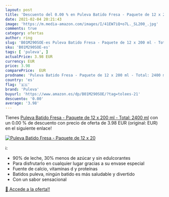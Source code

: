 ```yaml
---
layout: post
title: 'Descuento del 0.00 % en Puleva Batido Fresa - Paquete de 12 x 20'
date: 2021-02-04 20:21:43
image: 'https://m.media-amazon.com/images/I/41EW7iQ+o7L._SL200_.jpg'
comments: true
category: ofertas
author: ring
slug: 'B01M290SOE-es Puleva Batido Fresa - Paquete de 12 x 200 ml - Total: 2400 ml'
sku: 'B01M290SOE-es'
tags: [ 'puleva', ]
actualPrice: 3.98 EUR
currency: EUR
price: 3.98
comparePrice:  EUR
prodname: 'Puleva Batido Fresa - Paquete de 12 x 200 ml - Total: 2400 ml'
country: 'es'
flag: '🇪🇸'
brand: 'Puleva'
buyurl: 'https://www.amazon.es/dp/B01M290SOE/?tag=tolees-21'
descuento: '0.00'
average: '3.98'
---
```


Tienes [Puleva Batido Fresa - Paquete de 12 x 200 ml - Total: 2400 ml](https://www.amazon.es/dp/B01M290SOE/?tag=tolees-21) con un 0.00 % de descuento con precio de oferta de 3.98 EUR (original:  EUR) en el siguiente enlace!

[![Puleva Batido Fresa - Paquete de 12 x 20](https://m.media-amazon.com/images/I/41EW7iQ+o7L._SL200_.jpg)](https://www.amazon.es/dp/B01M290SOE/?tag=tolees-21)

ℹ️:

- 90% de leche, 30% menos de azúcar y sin edulcorantes
- Para disfrutarlo en cualquier lugar gracias a su envase especial
- Fuente de calcio, vitaminas d y proteínas
- Batidos puleva, ningún batido es más saludable y divertido
- Con un sabor sensacional

[🛒 Accede a la oferta!!](https://www.amazon.es/dp/B01M290SOE/?tag=tolees-21)
